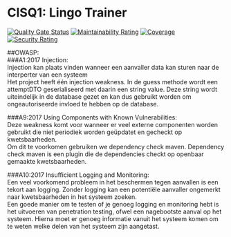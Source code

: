 # CISQ1: Lingo Trainer
[![Quality Gate Status](https://sonarcloud.io/api/project_badges/measure?project=TygoSteenbergen_cisq1-lingo&metric=alert_status)](https://sonarcloud.io/dashboard?id=TygoSteenbergen_cisq1-lingo)
[![Maintainability Rating](https://sonarcloud.io/api/project_badges/measure?project=TygoSteenbergen_cisq1-lingo&metric=sqale_rating)](https://sonarcloud.io/dashboard?id=TygoSteenbergen_cisq1-lingo)
[![Coverage](https://sonarcloud.io/api/project_badges/measure?project=TygoSteenbergen_cisq1-lingo&metric=coverage)](https://sonarcloud.io/dashboard?id=TygoSteenbergen_cisq1-lingo)
[![Security Rating](https://sonarcloud.io/api/project_badges/measure?project=TygoSteenbergen_cisq1-lingo&metric=security_rating)](https://sonarcloud.io/dashboard?id=TygoSteenbergen_cisq1-lingo)

##OWASP:  
###A1:2017 Injection:  
Injection kan plaats vinden wanneer een aanvaller data kan sturen naar de interperter van een systeem  
Het project heeft één injection weakness. In de guess methode wordt een attemptDTO geserialiseerd met daarin een string value. Deze string wordt uiteindelijk in de database   gezet en kan dus gebruikt worden om ongeautoriseerde invloed te hebben op de database.


###A9:2017 Using Components with Known Vulnerabilities:  
Deze weakness komt voor wanneer er veel externe componenten worden gebruikt die niet periodiek worden geüpdatet en gecheckt op kwetsbaarheden.  
Om dit te voorkomen gebruiken we dependency check maven. Dependency check maven is een plugin die de dependencies checkt op openbaar gemaakte kwetsbaarheden.


###A10:2017 Insufficient Logging and Monitoring:  
Een veel voorkomend probleem in het beschermen tegen aanvallen is een tekort aan logging. Zonder logging kan een potentiële aanvaller ongemerkt naar kwetsbaarheden in het systeem zoeken.  
Een goede manier om te testen of je genoeg logging en monitoring hebt is het uitvoeren van penetration testing, ofwel een nagebootste aanval op het systeem. Hierna moet er genoeg informatie vanuit het systeem komen om te weten welke delen van het systeem zijn aangetast.
